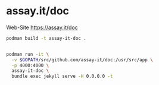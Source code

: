 # assay.it/doc

Web-Site https://assay.it/doc

```bash
podman build -t assay-it-doc .


podman run -it \
  -v $GOPATH/src/github.com/assay-it/doc:/usr/src/app \
  -p 4000:4000 \
  assay-it-doc \
  bundle exec jekyll serve -H 0.0.0.0 -t
```
